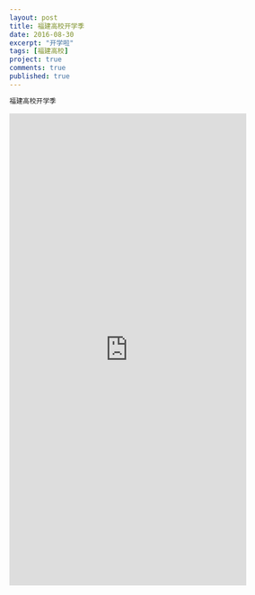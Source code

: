 ```yaml
---
layout: post
title: 福建高校开学季
date: 2016-08-30
excerpt: "开学啦"
tags: [福建高校]
project: true
comments: true
published: true
---
```

```php
福建高校开学季
```

<iframe src="https://modao.cc/app/iTgRnbRH7abkkdYqC6TNYaRYwJNASTh/embed" width="422" height="839" allowTransparency="true" frameborder="0"></iframe>
